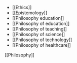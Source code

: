   - [[Ethics]]
  - [[Epistemology]]
  - [[Philosophy education]]
  - [[Philosophy of education]]
  - [[Philosophy of teaching]]
  - [[Philosophy of science]]
  - [[Philosophy of technology]]
  - [[Philosophy of healthcare]]

[[Philosophy]]